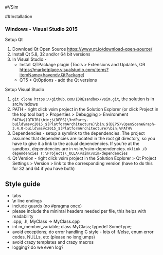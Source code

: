 #VSim

##Installation
### Windows - Visual Studio 2015

Setup Qt

1. Download Qt Open Source https://www.qt.io/download-open-source/
2. Install Qt 5.8, 32 and/or 64 bit versions
3. In Visual Studio - 
	- Install QTPackage plugin (Tools > Extensions and Updates, OR https://marketplace.visualstudio.com/items?itemName=havendv.QtPackage)
	- QT5 > QtOptions - add the Qt versions


Setup Visual Studio

1. `git clone https://github.com/IDREsandbox/vsim.git`, the solution is in src/windows
2. PATH - right click vsim project in the Solution Explorer (or click Project in the top tool bar) > Properties > Debugging > Environment 
	`PATH=$(QTDIR)\bin;$(DEPS)\3rdParty-build\msvc2015_$(PlatformArchitecture)\bin;$(DEPS)\OpenSceneGraph-3.4.0-build\msvc2015_$(PlatformArchitecture)\bin;%PATH%`
3. Dependencies - setup a symlink to the dependencies. The project assumes that dependencies are located in the root git directory, so you have to give it a link to the actual dependencies. If you're at the sandbox, dependencies are in vsim/vsim-dependencies.
	`mklink /D dependencies T:\Projects\_UCLA\vsim\vsim-dependencies`
4. Qt Version - right click vsim project in the Solution Explorer > Qt Project Settings > Version > link to the corresponding version (have to do this for 32 and 64 if you have both)


## Style guide

- tabs
- \\n line endings
- include guards (no #pragma once)
- please include the minimal headers needed per file, this helps with readability
- .cpp, .h, MyClass -> MyClass.cpp
- int m_member_variable; class MyClass; typedef SomeType;
- avoid exceptions; do error handling C style - lots of if/else, enum error codes, NULLs, etc (please no longjumps)
- avoid crazy templates and crazy macros
- logging? do we even log? 
